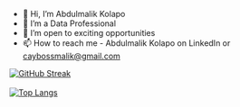 - 👋 Hi, I’m Abdulmalik Kolapo 
- 👀 I’m a Data Professional 
- 💞️ I’m open to exciting opportunities 
- 📫 How to reach me - Abdulmalik Kolapo on LinkedIn or caybossmalik@gmail.com 


[![GitHub Streak](https://github-readme-streak-stats.herokuapp.com/?user=cayboss&theme=nightowl)](https://git.io/streak-stats)&nbsp; &nbsp; &nbsp; &nbsp; &nbsp;
<br>
<br>
[![Top Langs](https://github-readme-stats.vercel.app/api/top-langs/?username=cayboss&layout=compact&card_width=445)](https://github.com/cayboss/github-readme-stats)

<!---
Cayboss/Cayboss is a ✨ special ✨ repository because its `README.md` (this file) appears on your GitHub profile.
You can click the Preview link to take a look at your changes.
--->
